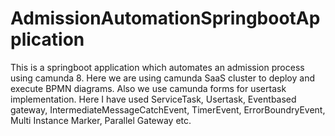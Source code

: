 # AdmissionAutomationSpringbootApplication

This is a springboot application which automates an admission process using camunda 8. 
Here we are using camunda SaaS cluster to deploy and execute BPMN diagrams. 
Also we use camunda forms for usertask implementation. 
Here I have used ServiceTask, Usertask, Eventbased gateway, IntermediateMessageCatchEvent, TimerEvent, ErrorBoundryEvent, Multi Instance Marker, Parallel Gateway etc.
